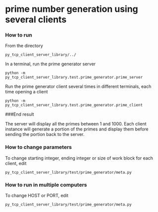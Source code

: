 # prime number generation using several clients

### How to run

From the directory

```
py_tcp_client_server_library/../
```

In a terminal, run the prime generator server

```
python -m py_tcp_client_server_library.test.prime_generator.prime_server
```

Run the prime generator client several times in different terminals, each time opening a client

```
python -m py_tcp_client_server_library.test.prime_generator.prime_client
```

###End result

The server will display all the primes between 1 and 1000. Each client instance will generate a portion of the primes and display them before sending the portion back to the server.

### How to change parameters
To change starting integer, ending integer or size of work block for each client, edit

```
py_tcp_client_server_library/test/prime_generator/meta.py
```

### How to run in multiple computers
To change HOST or PORT, edit

```
py_tcp_client_server_library/test/prime_generator/meta.py
```

